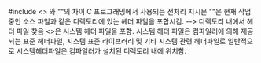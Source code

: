 #include <> 와 ""의 차이 
C 프로그래밍에서 사용되는 전처리 지시문 
""은 현재 작업 중인 소스 파일과 같은 디렉토리에 있는 헤더 파일을 포합시킴. --> 디렉토리 내에서 헤더 파일 찾음
<>은 시스템 헤더 파일을 포함. 시스템 헤더 파일은 컴파일러에 의해 제공되는 표준 헤더파일, 
  시스템 표준 라이브러리 및 기타 시스템 관련 헤더파일로 일반적으로 시스템헤더파일은 컴파일러가 설치된 디렉토리 내에 위치함. 
  

